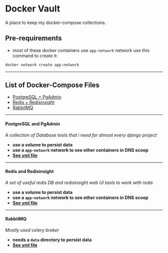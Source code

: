 # Docker Vault
A place to keep my docker-compose collections.

## Pre-requirements

* most of these docker containers use `app-network` network
use this command to create it:

```bash
docker network create app-network 
```

---
## List of Docker-Compose Files

* [PostgreSQL + PgAdmin](#postgresql-and-pgadmin)
* [Redis + Redisinsight](#redis-and-redisinsight)
* [RabbitMQ](#rabbitmq)

---
#### PostgreSQL and PgAdmin

_A collection of Database tools that i need for almost every django project_

* **use a volume to persist data**
* **use a `app-network` network to see other containers in DNS scoop**
* [**See yml file**](./PostgreSQL_and_pgAdmin/docker-compose.yml)

---
#### Redis and Redisinsight

_A set of useful redis DB and redisinsight web UI tools to work with redis_

* **use a volume to persist data**
* **use a `app-network` network to see other containers in DNS scoop**
* [**See yml file**](./Redis_and_Redisinsight/docker-compose.yml)

---
#### RabbitMQ

_Mostly used celery broker_

* **needs a `data` directory to persist data**
* [**See yml file**](./RabbitMQ/docker-compose.yml)

